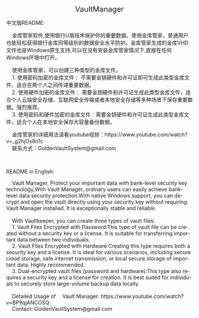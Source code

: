 <!DOCTYPE html>
<html>
<body lang="en-US" link="#000080" vlink="#800000" dir="ltr"><p align="center">
<font size="4" style="font-size: 15pt">VaultManager</font></p>
<p>中文版README:</p>
<p>&nbsp;&nbsp;&nbsp;&nbsp;金库管家软件,使用银行U盾技术保护你的重要数据。使用金库管家，普通用户也能轻松获得银行金库同等级别的数据安全水平防护。金库管家生成的金库VHD文件也是Windows原生支持,可以在没有安装金库管家情况下,直接在任何Windows环境中打开。</p>
<p>&nbsp;&nbsp;&nbsp;&nbsp;使用金库管家，可以创建三种类型的金库文件。<br>
 &nbsp;&nbsp;&nbsp;&nbsp;1. 使用密码加密的金库文件： 不需要金钥硬件和许可证即可生成此类型金库文件，适合在两个人之间传递重要数据。<br>
 &nbsp;&nbsp;&nbsp;&nbsp;2. 使用硬件加密的金库文件： 需要金钥硬件和许可证生成此类型金库文件，适合个人云端安全存储、互联网安全传输或者本地安全存储等多种场景下保存重要数据。强烈推荐。<br>
 &nbsp;&nbsp;&nbsp;&nbsp;3. 使用密码和硬件加密的金库文件：需要金钥硬件和许可证生成此类型金库文件，适合个人在本地安全保存大容量备份数据。</p>
 <p>&nbsp;&nbsp;&nbsp;&nbsp;金库管家的详细用法请看youtube视频：https://www.youtube.com/watch?v=_g2hjOs8o1c<br>
&nbsp;&nbsp;&nbsp;&nbsp;联系方式：GoldenVaultSystem@gmail.com</p>
<br/>
<p>  README in English:</p>
<p>&nbsp;&nbsp;&nbsp;&nbsp;Vault Manager, Protect your
important data with bank-level security key technology,With Vault Manager, ordinary users can easily achieve bank-level data security protection.With native Windows support, you can decrypt and open the vault directly using your security key without requiring Vault Manager installed. It is exceptionally stable and reliable.<br/>
<br/>
&nbsp;&nbsp;&nbsp;&nbsp;With Vaultkeeper, you can create three types of vault files:<br/>
&nbsp;&nbsp;&nbsp;&nbsp;1. Vault Files Encrypted with Password:This type of vault file can be created without a security key or a license. It is suitable for transferring important data between two individuals. <br/>
&nbsp;&nbsp;&nbsp;&nbsp;2. Vault Files Encrypted with Hardware:Creating this type requires both a security key and a license. It is ideal for various scenarios, including secure  cloud storage, safe internet transmission, or local secure storage of important data. Highly recommended.<br/>
&nbsp;&nbsp;&nbsp;&nbsp;3. Dual-encrypted vault files (password and hardware):This type also requires a security key and a license for creation. It is best suited for individuals to securely store large-volume backup data locally.<br/>
<br/>
&nbsp;&nbsp;&nbsp;&nbsp;Detailed Usage of  Vault Manager: https://www.youtube.com/watch?v=BP9qjANCOSQ<br/>
&nbsp;&nbsp;&nbsp;&nbsp;Contact: GoldenVaultSystem@gmail.com<br/>
</p>
</body>
</html>
